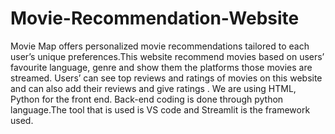 # Movie-Recommendation-Website
 
Movie Map offers personalized movie recommendations tailored to each user’s unique preferences.This website recommend movies based on users’ favourite language, genre and show them the platforms those movies are streamed. Users’ can see top reviews and ratings of movies on this website and can also add their reviews and give ratings . We are using HTML, Python for the front end. Back-end coding is done through python language.The tool that is used is VS code and Streamlit is the framework used. 
